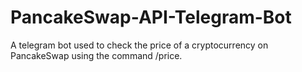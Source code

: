 # PancakeSwap-API-Telegram-Bot
A telegram bot used to check the price of a cryptocurrency on PancakeSwap using the command /price.
